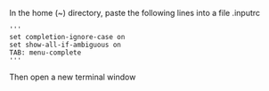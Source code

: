 In the home (~) directory, paste the following lines into a file .inputrc

	'''
	set completion-ignore-case on
	set show-all-if-ambiguous on
	TAB: menu-complete
	'''

Then open a new terminal window

